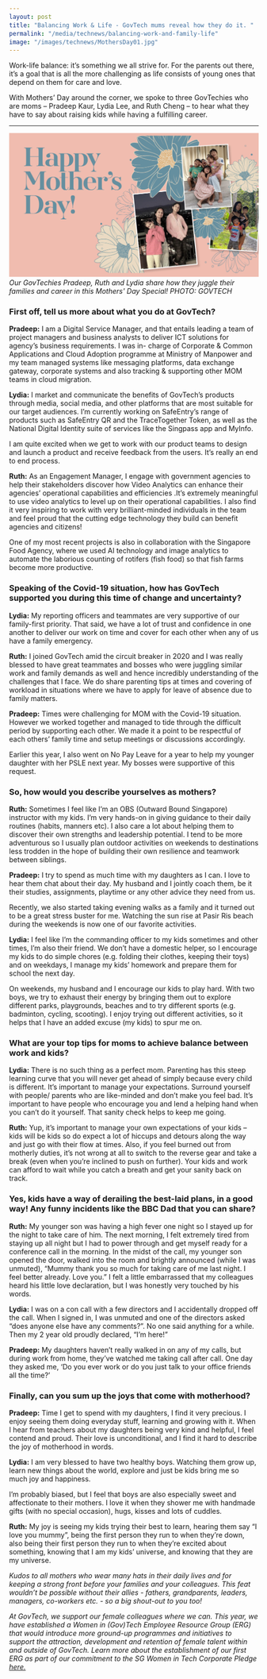 ```yaml
---
layout: post
title: "Balancing Work & Life - GovTech mums reveal how they do it. "
permalink: "/media/technews/balancing-work-and-family-life"
image: "/images/technews/MothersDay01.jpg"
---
```

Work-life balance: it’s something we all strive for. For the parents out there, it’s a goal that is all the more challenging as life consists of young ones that depend on them for care and love. 

With Mothers’ Day around the corner, we spoke to three GovTechies who are moms – Pradeep Kaur, Lydia Lee, and Ruth Cheng – to hear what they have to say about raising kids while having a fulfilling career. 

---

![GovTechies who are also mums!](/images/technews/MothersDay01.jpg)
*Our GovTechies Pradeep, Ruth and Lydia share how they juggle their families and career in this Mothers' Day Special! PHOTO: GOVTECH*

### **First off, tell us more about what you do at GovTech?**

**Pradeep:** 
I am a Digital Service Manager, and that entails leading a team of project managers and business analysts to deliver ICT solutions for agency’s business requirements.  I was in- charge of Corporate & Common Applications and Cloud Adoption programme at Ministry of Manpower and my team managed systems like messaging platforms, data exchange gateway, corporate systems and also tracking & supporting other MOM teams in cloud migration. 

**Lydia:** I market and communicate the benefits of GovTech’s products through media, social media, and other platforms that are most suitable for our target audiences. I’m currently working on SafeEntry’s range of products such as SafeEntry QR and the TraceTogether Token, as well as the National Digital Identity suite of services like the Singpass app and MyInfo. 

I am quite excited when we get to work with our product teams to design and launch a product and receive feedback from the users. It’s really an end to end process.  

**Ruth:** As an Engagement Manager, I engage with government agencies to help their stakeholders discover how Video Analytics can enhance their agencies’ operational capabilities and efficiencies .It’s extremely meaningful to use video analytics to level up on their operational capabilities. I also find it very inspiring to work with very brilliant-minded individuals in the team and feel proud that the cutting edge technology they build can benefit agencies and citizens!

One of my most recent projects is also in collaboration with the Singapore Food Agency, where we used AI technology and image analytics to automate the laborious counting of rotifers (fish food) so that fish farms become more productive. 



### **Speaking of the Covid-19 situation, how has GovTech supported you during this time of change and uncertainty?**

**Lydia:** My reporting officers and teammates are very supportive of our family-first priority. That said, we have a lot of trust and confidence in one another to deliver our work on time and cover for each other when any of us have a family emergency. 

**Ruth:** I joined GovTech amid the circuit breaker in 2020 and I was really blessed to have great teammates and bosses who were juggling similar work and family demands as well and hence incredibly understanding of the challenges that I face. We do share parenting tips at times and covering of workload in situations where we have to apply for leave of absence due to family matters. 

**Pradeep:** Times were challenging for MOM with the Covid-19 situation. However we worked together and managed to tide through the difficult period by supporting each other. We made it a point to be respectful of each others’ family time and setup meetings or discussions accordingly. 

Earlier this year, I also went on No Pay Leave for a year to help my younger daughter with her PSLE next year.  My bosses were supportive of this request. 


### **So, how would you describe yourselves as mothers?**

**Ruth:** Sometimes I feel like I’m  an OBS (Outward Bound Singapore) instructor with my kids. I’m very hands-on in giving guidance to their daily routines (habits, manners etc). I also care a lot about helping them to discover their own strengths and leadership potential. I tend to be more adventurous so I usually plan outdoor activities on weekends to destinations less trodden in the hope of building their own resilience and teamwork between siblings.

**Pradeep:** I try to spend as much time with my daughters as I can. I love to hear them chat about their day.  My husband and I jointly coach them, be it their studies, assignments, playtime or any other advice they need from us. 

Recently, we also started taking evening walks as a family and it turned out to be a great stress buster for me. Watching the sun rise at Pasir Ris beach during the weekends is now one of our favorite activities. 


**Lydia:** I feel like I’m the commanding officer to my kids sometimes and other times, I’m also their friend.  We don’t have a domestic helper, so I encourage my kids to do simple chores (e.g. folding their clothes, keeping their toys) and on weekdays, I manage my kids’ homework and prepare them for school the next day. 
 
On weekends, my husband and I encourage our kids to play hard. With two boys, we try to exhaust their energy by bringing them out to explore different parks, playgrounds, beaches and to try different sports (e.g. badminton, cycling, scooting).  I enjoy trying out different activities, so it helps that I have an added excuse (my kids) to spur me on. 



### **What are your top tips for moms to achieve balance between work and kids?**

**Lydia:** There is no such thing as a perfect mom. Parenting has this steep learning curve that you will never get ahead of simply because every child is different. It’s important to manage your expectations. Surround yourself with people/ parents who are like-minded and don’t make you feel bad. It’s important to have people who encourage you and lend a helping hand when you can’t do it yourself. That sanity check helps to keep me going. 

**Ruth:** Yup, it’s important to manage your own expectations of your kids – kids will be kids so do expect a lot of hiccups and detours along the way and just go with their flow at times. Also, if you feel burned out from motherly duties, it’s not wrong at all to switch to the reverse gear and take a break (even when you’re inclined to push on further). Your kids and work can afford to wait while you catch a breath and get your sanity back on track. 


### Yes, kids have a way of derailing the best-laid plans, in a good way! Any funny incidents like the BBC Dad that you can share?

**Ruth:** My younger son was having a high fever one night so I stayed up for the night to take care of him. The next morning, I felt extremely tired from staying up all night but I had to power through and get myself ready for a conference call in the morning. In the midst of the call, my younger son opened the door, walked into the room and brightly announced (while I was unmuted), “Mummy thank you so much for taking care of me last night. I feel better already. Love you.” I felt a little embarrassed that my colleagues heard his little love declaration, but I was honestly very touched by his words.

**Lydia:** I was on a con call with a few directors and I accidentally dropped off the call. When I signed in, I was unmuted and one of the directors asked “does anyone else have any comments?”.  No one said anything for a while. Then my 2 year old proudly declared, “I’m here!”

**Pradeep:** My daughters haven’t really walked in on any of my calls, but during work from home,  they’ve watched me taking call after call.  One day they asked me,  ‘Do you ever work or do you just talk to your office friends all the time?’ 



### **Finally, can you sum up the joys that come with motherhood?**

**Pradeep:** Time I get to spend with my daughters, I find it very precious. I enjoy seeing them doing everyday stuff, learning and growing with it. When I hear from teachers about my daughters being very kind and helpful, I feel contend and proud. 
Their love is unconditional, and I find it hard to describe the joy of motherhood in words.
 

**Lydia:** I am very blessed to have two healthy boys. Watching them grow up, learn new things about the world, explore and just be kids bring me so much joy and happiness. 

I’m probably biased, but I feel that boys are also especially sweet and affectionate to their mothers. I love it when they shower me with handmade gifts (with no special occasion), hugs, kisses and lots of cuddles. 

**Ruth:** My joy is seeing my kids trying their best to learn, hearing them say “I love you mummy”, being the first person they run to when they’re down, also being their first person they run to when they’re excited about something, knowing that I am my kids’ universe, and knowing that they are my universe.


*Kudos to all mothers who wear many hats in their daily lives and for keeping a strong front before your families and your colleagues. This feat wouldn’t be possible without their allies - fathers, grandparents, leaders, managers, co-workers etc. - so a big shout-out to you too!* 

*At GovTech, we support our female colleagues where we can. This year, we have established a Women in (Gov)Tech Employee Resource Group (ERG) that would introduce more ground-up programmes and initiatives to support the attraction, development and retention of female talent within and outside of GovTech. Learn more about the establishment of our first ERG as part of our commitment to the SG Women in Tech Corporate Pledge [here.](https://www.sgtech.org.sg/Web/Initiatives/SGWiT-Corporate-Pledge/SGTECH/Web/Initiatives/SG-Women-in-Tech-Company-Pledge/SG-Women-in-Tech-Corporate-Pledge.aspx?hkey=14a6e687-fa58-4207-b4c7-b7267d77b7d8)*
 
 




